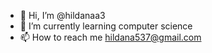 - 👋 Hi, I’m @hildanaa3
- 🌱 I’m currently learning computer science
- 📫 How to reach me hildana537@gmail.com


<!---
hildanaa3/hildanaa3 is a ✨ special ✨ repository because its `README.md` (this file) appears on your GitHub profile.
You can click the Preview link to take a look at your changes.
--->
